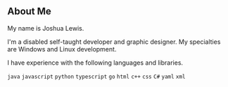 ## About Me

My name is Joshua Lewis.

I'm a disabled self-taught developer and graphic designer. My specialties are Windows and Linux development.

I have experience with the following languages and libraries.

`java` `javascript` `python` `typescript` `go` `html` `c++` `css` `C#` `yaml` `xml`

<!--
**Darkwater409/Darkwater409** is a ✨ _special_ ✨ repository because its `README.md` (this file) appears on your GitHub profile.

Here are some ideas to get you started:

- 🔭 I’m currently working on ...
- 🌱 I’m currently learning ...
- 👯 I’m looking to collaborate on ...
- 🤔 I’m looking for help with ...
- 💬 Ask me about ...
- 📫 How to reach me: ...
- 😄 Pronouns: ...
- ⚡ Fun fact: ...
-->
